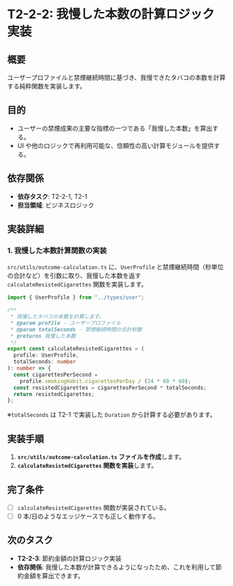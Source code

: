 # T2-2-2: 我慢した本数の計算ロジック実装

## 概要

ユーザープロファイルと禁煙継続時間に基づき、我慢できたタバコの本数を計算する純粋関数を実装します。

## 目的

- ユーザーの禁煙成果の主要な指標の一つである「我慢した本数」を算出する。
- UI や他のロジックで再利用可能な、信頼性の高い計算モジュールを提供する。

## 依存関係

- **依存タスク**: T2-2-1, T2-1
- **担当領域**: ビジネスロジック

## 実装詳細

### 1. 我慢した本数計算関数の実装

`src/utils/outcome-calculation.ts` に、`UserProfile` と禁煙継続時間（秒単位の合計など）を引数に取り、我慢した本数を返す `calculateResistedCigarettes` 関数を実装します。

```typescript
import { UserProfile } from "../types/user";

/**
 * 我慢したタバコの本数を計算します。
 * @param profile - ユーザープロファイル
 * @param totalSeconds - 禁煙継続時間の合計秒数
 * @returns 我慢した本数
 */
export const calculateResistedCigarettes = (
  profile: UserProfile,
  totalSeconds: number
): number => {
  const cigarettesPerSecond =
    profile.smokingHabit.cigarettesPerDay / (24 * 60 * 60);
  const resistedCigarettes = cigarettesPerSecond * totalSeconds;
  return resistedCigarettes;
};
```

※`totalSeconds` は T2-1 で実装した `Duration` から計算する必要があります。

## 実装手順

1. **`src/utils/outcome-calculation.ts` ファイルを作成**します。
2. **`calculateResistedCigarettes` 関数を実装**します。

## 完了条件

- [ ] `calculateResistedCigarettes` 関数が実装されている。
- [ ] 0 本/日のようなエッジケースでも正しく動作する。

## 次のタスク

- **T2-2-3**: 節約金額の計算ロジック実装
- **依存関係**: 我慢した本数が計算できるようになったため、これを利用して節約金額を算出できます。
